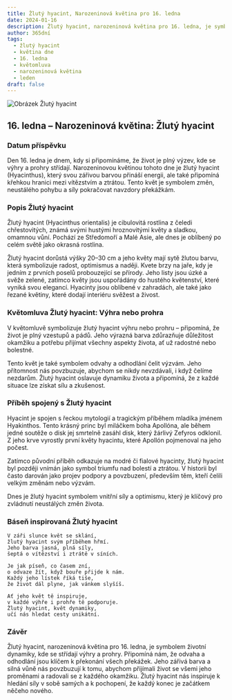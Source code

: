 ```yaml
---
title: Žlutý hyacint, Narozeninová květina pro 16. ledna
date: 2024-01-16
description: Žlutý hyacint, narozeninová květina pro 16. ledna, je symbolem Výhra nebo prohra. Objevte její jedinečný význam, fascinující příběhy a poezii, která oslavuje její krásu.
author: 365dní
tags:
  - žlutý hyacint
  - květina dne
  - 16. ledna
  - květomluva
  - narozeninová květina
  - leden
draft: false
---
```


![Obrázek Žlutý hyacint](https://cdn.pixabay.com/photo/2015/04/23/19/03/hyacinth-736516_640.jpg#center)

## 16. ledna – Narozeninová květina: Žlutý hyacint

### Datum příspěvku

Den 16. ledna je dnem, kdy si připomínáme, že život je plný výzev, kde se výhry a prohry střídají. Narozeninovou květinou tohoto dne je žlutý hyacint (Hyacinthus), který svou zářivou barvou přináší energii, ale také připomíná křehkou hranici mezi vítězstvím a ztrátou. Tento květ je symbolem změn, neustálého pohybu a síly pokračovat navzdory překážkám.

### Popis Žlutý hyacint

Žlutý hyacint (Hyacinthus orientalis) je cibulovitá rostlina z čeledi chřestovitých, známá svými hustými hroznovitými květy a sladkou, omamnou vůní. Pochází ze Středomoří a Malé Asie, ale dnes je oblíbený po celém světě jako okrasná rostlina.

Žlutý hyacint dorůstá výšky 20–30 cm a jeho květy mají sytě žlutou barvu, která symbolizuje radost, optimismus a naději. Kvete brzy na jaře, kdy je jedním z prvních poselů probouzející se přírody. Jeho listy jsou úzké a svěže zelené, zatímco květy jsou uspořádány do hustého květenství, které vyniká svou elegancí. Hyacinty jsou oblíbené v zahradách, ale také jako řezané květiny, které dodají interiéru svěžest a živost.

### Květomluva Žlutý hyacint: Výhra nebo prohra

V květomluvě symbolizuje žlutý hyacint výhru nebo prohru – připomíná, že život je plný vzestupů a pádů. Jeho výrazná barva zdůrazňuje důležitost okamžiku a potřebu přijímat všechny aspekty života, ať už radostné nebo bolestné.

Tento květ je také symbolem odvahy a odhodlání čelit výzvám. Jeho přítomnost nás povzbuzuje, abychom se nikdy nevzdávali, i když čelíme nezdarům. Žlutý hyacint oslavuje dynamiku života a připomíná, že z každé situace lze získat sílu a zkušenost.

### Příběh spojený s Žlutý hyacint

Hyacint je spojen s řeckou mytologií a tragickým příběhem mladíka jménem Hyakinthos. Tento krásný princ byl miláčkem boha Apollóna, ale během jedné soutěže o disk jej smrtelně zasáhl disk, který žárlivý Zefyros odklonil. Z jeho krve vyrostly první květy hyacintu, které Apollón pojmenoval na jeho počest.

Zatímco původní příběh odkazuje na modré či fialové hyacinty, žlutý hyacint byl později vnímán jako symbol triumfu nad bolestí a ztrátou. V historii byl často darován jako projev podpory a povzbuzení, především těm, kteří čelili velkým změnám nebo výzvám.

Dnes je žlutý hyacint symbolem vnitřní síly a optimismu, který je klíčový pro zvládnutí neustálých změn života.

### Báseň inspirovaná Žlutý hyacint

```
V záři slunce květ se sklání,  
žlutý hyacint svým příběhem hřmí.  
Jeho barva jasná, plná síly,  
šeptá o vítězství i ztrátě v síních.  

Je jak píseň, co časem zní,  
o odvaze žít, když bouře přijde k nám.  
Každý jeho lístek říká tiše,  
že život dál plyne, jak vánkem slyšíš.  

Ať jeho květ tě inspiruje,  
v každé výhře i prohře tě podporuje.  
Žlutý hyacint, květ dynamiky,  
učí nás hledat cesty unikátní.  
```

### Závěr

Žlutý hyacint, narozeninová květina pro 16. ledna, je symbolem životní dynamiky, kde se střídají výhry a prohry. Připomíná nám, že odvaha a odhodlání jsou klíčem k překonání všech překážek. Jeho zářivá barva a silná vůně nás povzbuzují k tomu, abychom přijímali život se všemi jeho proměnami a radovali se z každého okamžiku. Žlutý hyacint nás inspiruje k hledání síly v sobě samých a k pochopení, že každý konec je začátkem něčeho nového.